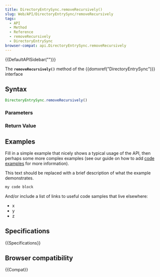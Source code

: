 ```yaml
---
title: DirectoryEntrySync.removeRecursively()
slug: Web/API/DirectoryEntrySync/removeRecursively
tags:
  - API
  - Method
  - Reference
  - removeRecursively
  - DirectoryEntrySync
browser-compat: api.DirectoryEntrySync.removeRecursively
---
```

{{DefaultAPISidebar("")}}

The **`removeRecursively()`** method of the {{domxref("DirectoryEntrySync")}} interface 

## Syntax

```js
DirectoryEntrySync.removeRecursively()
```

### Parameters



### Return Value



## Examples

Fill in a simple example that nicely shows a typical usage of the API, then perhaps some more complex examples (see our guide on how to add [code examples](/en-US/docs/MDN/Contribute/Structures/Code_examples) for more information).

This text should be replaced with a brief description of what the example demonstrates.

```js
my code block
```

And/or include a list of links to useful code samples that live elsewhere:

*   x
*   y
*   z

## Specifications

{{Specifications}}

## Browser compatibility

{{Compat}}

